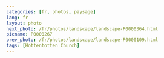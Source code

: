 ```yaml
---
categories: [fr, photos, paysage]
lang: fr
layout: photo
next_photo: /fr/photos/landscape/landscape-P0000364.html
picname: P0000267
prev_photo: /fr/photos/landscape/landscape-P0000109.html
tags: [Hottentotten Church]
---
```

